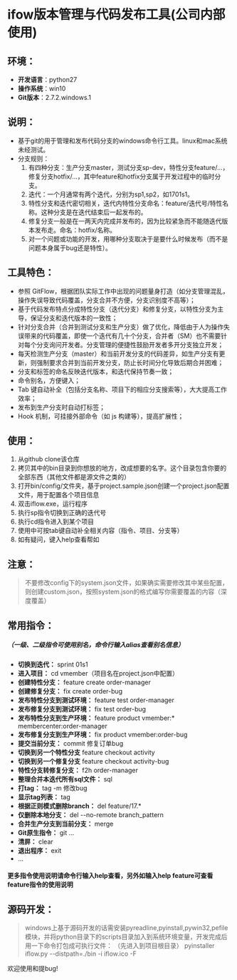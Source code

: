 ﻿ifow版本管理与代码发布工具(公司内部使用)
==================================

## 环境：
* **开发语言**：python27
* **操作系统**：win10
* **Git版本**：2.7.2.windows.1

## 说明：
* 基于git的用于管理和发布代码分支的windows命令行工具。linux和mac系统未经测试。
* 分支规则：
    1. 有四种分支：生产分支master，测试分支sp-dev，特性分支feature/...，修复分支hotfix/...，其中feature和hotfix分支属于开发过程中的临时分支。
    2. 迭代：一个月通常有两个迭代，分别为sp1,sp2，如1701s1。
    3. 特性分支和迭代密切相关，迭代内特性分支命名：feature/迭代号/特性名称。这种分支是在迭代结束后一起发布的。
    4. 修复分支一般是在一两天内完成并发布的，因为比较紧急而不能随迭代版本发布走。命名：hotfix/名称。
    5. 对一个问题或功能的开发，用哪种分支取决于是要什么时候发布（而不是问题本身属于bug还是特性）。

## 工具特色：
* 参照 GitFlow，根据团队实际工作中出现的问题量身打造（如分支管理混乱，操作失误导致代码覆盖，分支合并不方便，分支识别度不高等）；
* 基于代码发布特点分成特性分支（迭代分支）和修复分支，以特性分支为主导，保证分支和迭代版本的一致性；
* 针对分支合并（合并到测试分支和生产分支）做了优化，降低由于人为操作失误带来的代码覆盖，即使一个迭代有几十个分支，合并者（SM）也不需要针对每个分支询问开发者。分支管理的便捷性鼓励开发者多开分支独立开发；
* 每天检测生产分支（master）和当前开发分支的代码差异，如生产分支有更新，则强制要求合并到当前开发分支，防止长时间分化导致后期合并困难；
* 分支和标签的命名反映迭代版本，和迭代保持节奏一致；
* 命令别名，方便键入；
* Tab 键自动补全（包括分支名称、项目下的相应分支搜索等），大大提高工作效率；
* 发布到生产分支时自动打标签；
* Hook 机制，可挂接外部命令（如 js 构建等），提高扩展性；

## 使用：
1. 从github clone该仓库
2. 拷贝其中的bin目录到你想放的地方，改成想要的名字。这个目录包含你要的全部东西（其他文件都是源文件之类的）
3. 打开bin/config/文件夹，基于project.sample.json创建一个project.json配置文件，用于配置各个项目信息
4. 双击iflow.exe，运行程序
5. 执行sp指令切换到正确的迭代号
6. 执行cd指令进入到某个项目
7. 使用中可按tab键自动补全相关内容（指令、项目、分支等）
8. 如有疑问，键入help查看帮如

## 注意：
> 不要修改config下的system.json文件，如果确实需要修改其中某些配置，则创建custom.json，按照system.json的格式编写你需要覆盖的内容（深度覆盖）

## 常用指令：
##### （一级、二级指令可使用别名，命令行输入alias查看别名信息）
* **切换到迭代：** sprint 01s1
* **进入项目：** cd vmember（项目名在project.json中配置）
* **创建特性分支：** feature create order-manager
* **创建修复分支：** fix create order-bug
* **发布特性分支到测试环境：** feature test order-manager
* **发布修复分支到测试环境：** fix test order-bug
* **发布特性分支到生产环境：** feature product vmember:* membercenter:order-manager
* **发布修复分支到生产环境：** fix product vmember:order-bug
* **提交当前分支：** commit 修复订单bug
* **切换到另一个特性分支** feature checkout activity
* **切换到另一个修复分支** feature checkout activity-bug
* **特性分支转修复分支：** f2h order-manager
* **整理合并本迭代所有sql文件：** sql
* **打tag：** tag -m 修改bug
* **显示tag列表：** tag
* **根据正则模式删除branch：** del feature/17.*
* **仅删除本地分支：** del --no-remote branch_pattern
* **合并生产分支到当前分支：** merge
* **Git原生指令：** git ...
* **清屏：** clear
* **退出程序：** exit
* ...

#### 更多指令使用说明请命令行输入help查看，另外如输入help feature可查看feature指令的使用说明

## 源码开发：
> windows上基于源码开发的话需安装pyreadline,pyinstall,pywin32,pefile模块，并将python目录下的scripts目录加入到系统环境变量，开发完成后用一下命令打包成可执行文件：
（先进入到项目根目录）
pyinstaller iflow.py --distpath=./bin -i iflow.ico -F

欢迎使用和提bug!